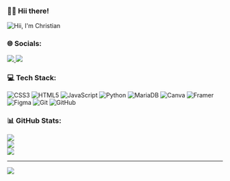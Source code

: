 ### 👋🏻 Hii there!
![Hii, I'm Christian](https://github.com/user-attachments/assets/96532498-1c54-4cbe-b1fd-38fba81ddf05)

### 🌐 Socials:
<a href="https://instagram.com/g_christian_s" target="_blank">
  <img src="https://img.shields.io/badge/Instagram-E4405F?style=for-the-badge&logo=instagram&logoColor=white" />
</a>
<a href="mailto:christian10rks@gmail.com">
  <img src="https://img.shields.io/badge/Email-fff?style=for-the-badge&logo=gmail&logoColor=white" />
</a>

### 💻 Tech Stack:
![CSS3](https://img.shields.io/badge/css3-%231572B6.svg?style=for-the-badge&logo=css3&logoColor=white) ![HTML5](https://img.shields.io/badge/html5-%23E34F26.svg?style=for-the-badge&logo=html5&logoColor=white) ![JavaScript](https://img.shields.io/badge/javascript-%23323330.svg?style=for-the-badge&logo=javascript&logoColor=%23F7DF1E) ![Python](https://img.shields.io/badge/python-3670A0?style=for-the-badge&logo=python&logoColor=ffdd54) ![MariaDB](https://img.shields.io/badge/MariaDB-003545?style=for-the-badge&logo=mariadb&logoColor=white) ![Canva](https://img.shields.io/badge/Canva-%2300C4CC.svg?style=for-the-badge&logo=Canva&logoColor=white) ![Framer](https://img.shields.io/badge/Framer-black?style=for-the-badge&logo=framer&logoColor=blue) ![Figma](https://img.shields.io/badge/figma-%23F24E1E.svg?style=for-the-badge&logo=figma&logoColor=white) ![Git](https://img.shields.io/badge/git-%23F05033.svg?style=for-the-badge&logo=git&logoColor=white) ![GitHub](https://img.shields.io/badge/github-%23121011.svg?style=for-the-badge&logo=github&logoColor=white)
### 📊 GitHub Stats:
![](https://github-readme-stats.vercel.app/api?username=gchristiansun&theme=dark&hide_border=false&include_all_commits=false&count_private=false)<br/>
![](https://github-readme-streak-stats.herokuapp.com/?user=gchristiansun&theme=dark&hide_border=false)<br/>
![](https://github-readme-stats.vercel.app/api/top-langs/?username=gchristiansun&theme=dark&hide_border=false&include_all_commits=false&count_private=false&layout=compact)

---
[![](https://visitcount.itsvg.in/api?id=gchristiansun&icon=0&color=0)](https://visitcount.itsvg.in)

<!-- Proudly created with GPRM ( https://gprm.itsvg.in ) -->
